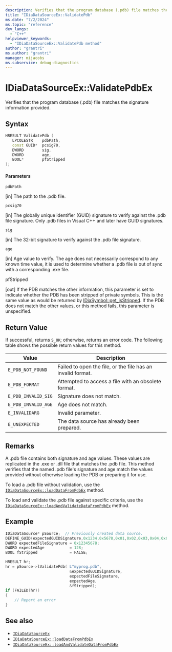 ```yaml
---
description: Verifies that the program database (.pdb) file matches the signature information provided.
title: "IDiaDataSourceEx::ValidatePdb"
ms.date: "7/2/2024"
ms.topic: "reference"
dev_langs:
  - "C++"
helpviewer_keywords:
  - "IDiaDataSourceEx::ValidatePdb method"
author: "grantri"
ms.author: "grantri"
manager: mijacobs
ms.subservice: debug-diagnostics
---
```


# IDiaDataSourceEx::ValidatePdbEx

Verifies that the program database (.pdb) file matches the signature information provided.

## Syntax

```c++
HRESULT ValidatePdb ( 
   LPCOLESTR    pdbPath,
   const GUID*  pcsig70,
   DWORD        sig,
   DWORD        age,
   BOOL*        pfStripped
);
```

#### Parameters

`pdbPath`

[in] The path to the .pdb file.

`pcsig70`

[in] The globally unique identifier (GUID) signature to verify against the .pdb file signature. Only .pdb files in Visual C++ and later have GUID signatures.

`sig`

[in] The 32-bit signature to verify against the .pdb file signature.

`age`

[in] Age value to verify. The age does not necessarily correspond to any known time value, it is used to determine whether a .pdb file is out of sync with a corresponding .exe file.

pfStripped

[out] If the PDB matches the other information, this parameter is set to indicate whether the PDB has been stripped of private symbols. This is the same value as would be returned by [IDiaSymbol::get_isStripped](../../debugger/debug-interface-access/idiasymbol-get-isstripped.md). If the PDB does not match the other values, or this method fails, this parameter is unspecified.

## Return Value

If successful, returns `S_OK`; otherwise, returns an error code. The following table shows the possible return values for this method.

|Value|Description|
|-----------|-----------------|
|`E_PDB_NOT_FOUND`|Failed to open the file, or the file has an invalid format.|
|`E_PDB_FORMAT`|Attempted to access a file with an obsolete format.|
|`E_PDB_INVALID_SIG`|Signature does not match.|
|`E_PDB_INVALID_AGE`|Age does not match.|
|`E_INVALIDARG`|Invalid parameter.|
|`E_UNEXPECTED`|The data source has already been prepared.|

## Remarks

A .pdb file contains both signature and age values. These values are replicated in the .exe or .dll file that matches the .pdb file. This method verifies that the named .pdb file's signature and age match the values provided without otherwise loading the PDB or preparing it for use.

To load a .pdb file without validation, use the [`IDiaDataSourceEx::loadDataFromPdbEx`](../../debugger/debug-interface-access/idiadatasourceex-loaddatafrompdbex.md) method.

To load and validate the .pdb file against specific criteria, use the [`IDiaDataSourceEx::loadAndValidateDataFromPdbEx`](../../debugger/debug-interface-access/idiadatasourceex-loadandvalidatedatafrompdbex.md) method.

## Example

```c++
IDiaDataSource* pSource;  // Previously created data source.
DEFINE_GUID(expectedGUIDSignature,0x1234,0x5678,0x01,0x02,0x03,0x04,0x05,0x06,0x07,0x08);
DWORD expectedFileSignature = 0x12345678;
DWORD expectedAge           = 128;
BOOL fStripped              = FALSE;

HRESULT hr;
hr = pSource->lValidatePdb( L"myprog.pdb",
                            &expectedGUIDSignature,
                            expectedFileSignature,
                            expectedAge,
                            &fStripped);
if (FAILED(hr))
{
    // Report an error
}

```

## See also

- [`IDiaDataSourceEx`](../../debugger/debug-interface-access/idiadatasourceex.md)
- [`IDiaDataSourceEx::loadDataFromPdbEx`](../../debugger/debug-interface-access/idiadatasourceex-loaddatafrompdbex.md)
- [`IDiaDataSourceEx::loadAndValidateDataFromPdbEx`](../../debugger/debug-interface-access/idiadatasourceex-loadandvalidatedatafrompdbex.md)

